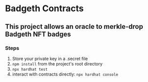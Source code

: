 # Badgeth Contracts

## This project allows an oracle to merkle-drop Badgeth NFT badges

### Steps
1. Store your private key in a .secret file
2. ```npm install``` from the project's root directory
3. ```npx hardhat test```
4. interact with contracts directly: ```npx hardhat console```
